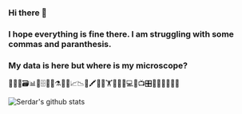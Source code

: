 ### Hi there 👋

### I hope everything is fine there. I am struggling with some commas and paranthesis.

### My data is here but where is my microscope? 


🔬👀📑🗃📊🏨🗄📇📖⚗📝🎶📈📉📃🖍🔬🔬🏋🚴🚙👨💻📸📺🎛🔭🔬💊🔐🍫🌸


<!--
**sbalci/sbalci** is a ✨ _special_ ✨ repository because its `README.md` (this file) appears on your GitHub profile.

Here are some ideas to get you started:

- 🔭 I’m currently working on ...
- 🌱 I’m currently learning ...
- 👯 I’m looking to collaborate on ...
- 🤔 I’m looking for help with ...
- 💬 Ask me about ...
- 📫 How to reach me: ...
- 😄 Pronouns: ...
- ⚡ Fun fact: ...
-->


![Serdar's github stats](https://github-readme-stats.vercel.app/api?username=sbalci&count_private=true&show_icons=true)

